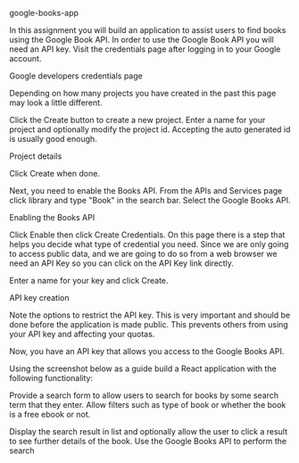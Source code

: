 google-books-app

In this assignment you will build an application to assist users to find books using the Google Book API. In order to use the Google Book API you will need an API key. Visit the credentials page after logging in to your Google account.

Google developers credentials page

Depending on how many projects you have created in the past this page may look a little different.

Click the Create button to create a new project. Enter a name for your project and optionally modify the project id. Accepting the auto generated id is usually good enough.

Project details

Click Create when done.

Next, you need to enable the Books API. From the APIs and Services page click library and type "Book" in the search bar. Select the Google Books API.

Enabling the Books API

Click Enable then click Create Credentials. On this page there is a step that helps you decide what type of credential you need. Since we are only going to access public data, and we are going to do so from a web browser we need an API Key so you can click on the API Key link directly.

Enter a name for your key and click Create.

API key creation

Note the options to restrict the API key. This is very important and should be done before the application is made public. This prevents others from using your API key and affecting your quotas.

Now, you have an API key that allows you access to the Google Books API.

Using the screenshot below as a guide build a React application with the following functionality:

Provide a search form to allow users to search for books by some search term that they enter.
Allow filters such as type of book or whether the book is a free ebook or not.

Display the search result in list and optionally allow the user to click a result to see further details of the book.
Use the Google Books API to perform the search
